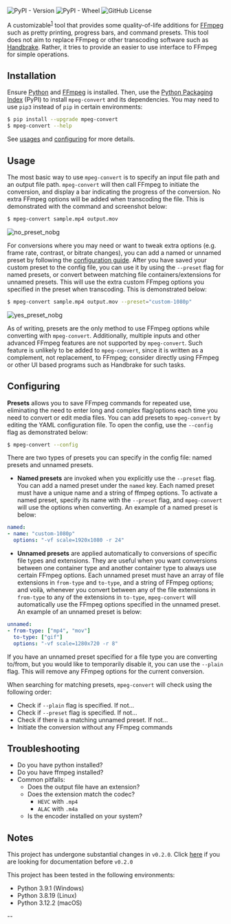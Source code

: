 ![PyPI - Version](https://img.shields.io/pypi/v/mpeg-convert?style=for-the-badge)
 ![PyPI - Wheel](https://img.shields.io/pypi/wheel/mpeg-convert?style=for-the-badge) ![GitHub License](https://img.shields.io/github/license/SomedudeX/mpeg-convert?style=for-the-badge)


A customizable<sup>[1](#Configuring)</sup> tool that provides some quality-of-life additions for [FFmpeg](https://ffmpeg.org) such as pretty printing, progress bars, and command presets. This tool does not aim to replace FFmpeg or other transcoding software such as [Handbrake](https://handbrake.fr/). Rather, it tries to provide an easier to use interface to FFmpeg for simple operations. 

## Installation 

Ensure [Python](https://www.python.org/downloads/) and [FFmpeg](https://ffmpeg.org/download.html) is installed. Then, use the [Python Packaging Index](https://pypi.org/) (PyPI) to install `mpeg-convert` and its dependencies. You may need to use `pip3` instead of `pip` in certain environments: 

```bash
$ pip install --upgrade mpeg-convert
$ mpeg-convert --help
```

See [usages](#Usage) and [configuring](#Configuring) for more details. 

## Usage

The most basic way to use `mpeg-convert` is to specify an input file path and an output file path. `mpeg-convert` will then call FFmpeg to initiate the conversion, and display a bar indicating the progress of the conversion. No extra FFmpeg options will be added when transcoding the file. This is demonstrated with the command and screenshot below: 

```bash
$ mpeg-convert sample.mp4 output.mov
```

![no_preset_nobg](https://github.com/SomedudeX/mpeg-convert/assets/101906945/f990118f-0f3c-4f0d-aabf-5afa65efdb37)

For conversions where you may need or want to tweak extra options (e.g. frame rate, contrast, or bitrate changes), you can add a named or unnamed preset by following the [configuration guide](#Configuring). After you have saved your custom preset to the config file, you can use it by using the `--preset` flag for named presets, or convert between matching file containers/extensions for unnamed presets. This will use the extra custom FFmpeg options you specified in the preset when transcoding. This is demonstrated below:

```bash
$ mpeg-convert sample.mp4 output.mov --preset="custom-1080p"
```

![yes_preset_nobg](https://github.com/SomedudeX/mpeg-convert/assets/101906945/44503c85-5bed-441a-9f6d-c241820b8c09)

As of writing, presets are the only method to use FFmpeg options while converting with `mpeg-convert`. Additionally, multiple inputs and other advanced FFmpeg features are not supported by `mpeg-convert`. Such feature is unlikely to be added to `mpeg-convert`, since it is written as a complement, not replacement, to FFmpeg; consider directly using FFmpeg or other UI based programs such as Handbrake for such tasks. 

## Configuring

**Presets** allows you to save FFmpeg commands for repeated use, eliminating the need to enter long and complex flag/options each time you need to convert or edit media files. You can add presets to `mpeg-convert` by editing the YAML configuration file. To open the config, use the `--config` flag as demonstrated below:

```bash
$ mpeg-convert --config
```

There are two types of presets you can specify in the config file: named presets and unnamed presets.

 * **Named presets** are invoked when you explicitly use the `--preset` flag. You can add a named preset under the `named` key. Each named preset must have a unique name and a string of ffmpeg options. To activate a named preset, specify its name with the `--preset` flag, and `mpeg-convert` will use the options when converting. An example of a named preset is below:

```yml
named:
- name: "custom-1080p"
  options: "-vf scale=1920x1080 -r 24"
```

 * **Unnamed presets** are applied automatically to conversions of specific file types and extensions. They are useful when you want conversions between one container type and another container type to always use certain FFmpeg options. Each unnamed preset must have an array of file extensions in `from-type` and `to-type`, and a string of FFmpeg options; and voilà, whenever you convert between any of the file extensions in `from-type` to any of the extensions in `to-type`, `mpeg-convert` will automatically use the FFmpeg options specified in the unnamed preset. An example of an unnamed preset is below:

```yml
unnamed:
- from-type: ["mp4", "mov"]
  to-type: ["gif"]
  options: "-vf scale=1280x720 -r 8"
```

If you have an unnamed preset specified for a file type you are converting to/from, but you would like to temporarily disable it, you can use the `--plain` flag. This will remove any FFmpeg options for the current conversion.

When searching for matching presets, `mpeg-convert` will check using the following order:
 * Check if `--plain` flag is specified. If not...
 * Check if `--preset` flag is specified. If not...
 * Check if there is a matching unnamed preset. If not...
 * Initiate the conversion without any FFmpeg commands

## Troubleshooting

* Do you have python installed?
* Do you have ffmpeg installed?
* Common pitfalls:
  + Does the output file have an extension?
  + Does the extension match the codec?
    - `HEVC` with `.mp4`
    - `ALAC` with `.m4a`
  + Is the encoder installed on your system?

## Notes

This project has undergone substantial changes in `v0.2.0`. Click [here](https://github.com/SomedudeX/mpeg-convert/blob/15f4026633c5da667e6283cdeb78d82b29cd1b3d/README.md) if you are looking for documentation before `v0.2.0`

This project has been tested in the following environments:
 * Python 3.9.1 (Windows)
 * Python 3.8.19 (Linux)
 * Python 3.12.2 (macOS)

--
